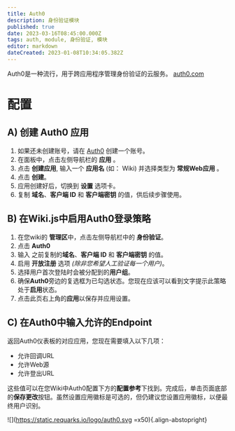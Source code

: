 ```yaml
---
title: Auth0
description: 身份验证模块
published: true
date: 2023-03-16T08:45:00.000Z
tags: auth, module, 身份验证, 模块
editor: markdown
dateCreated: 2023-01-08T10:34:05.382Z
---
```


Auth0是一种流行，用于跨应用程序管理身份验证的云服务。
[auth0.com](https://auth0.com)

# 配置

## A) 创建 Auth0 应用

1. 如果还未创建账号，请在 [Auth0](https://auth0.com/) 创建一个账号。
1. 在面板中，点击左侧导航栏的 **应用** 。
1. 点击 **创建应用**, 输入一个 **应用名** (如： Wiki) 并选择类型为 **常规Web应用** 。
1. 点击 **创建**。
1. 应用创建好后，切换到 **设置** 选项卡。
1. 复制 **域名**、**客户端 ID** 和 **客户端密钥** 的值，供后续步骤使用。

## B) 在Wiki.js中启用Auth0登录策略

1. 在您wiki的 **管理区**中，点击左侧导航栏中的 **身份验证**。
1. 点击 **Auth0**
1. 输入 之前复制的**域名**、**客户端 ID** 和 **客户端密钥** 的值。
1. 启用 **开放注册** 选项 *(除非您希望人工验证每一个用户)*。
1. 选择用户首次登陆时会被分配到的**用户组**。
1. 确保**Auth0**旁边的复选框为已勾选状态。您现在应该可以看到文字提示此策略处于**启用**状态。
1. 点击此页右上角的**应用**以保存并应用设置。

## C) 在Auth0中输入允许的Endpoint

返回Auth0仪表板的对应应用，您现在需要填入以下几项：
- 允许回调URL
- 允许Web源
- 允许登出URL

这些值可以在您Wiki中Auth0配置下方的**配置参考**下找到。完成后，单击页面底部的**保存更改**按钮。虽然设置应用徽标是可选的，但仍建议您设置应用徽标，以便最终用户识别。

![](https://static.requarks.io/logo/auth0.svg =x50){.align-abstopright}
  